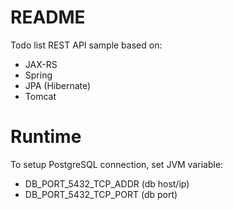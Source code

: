# README #

Todo list REST API sample based on:

* JAX-RS
* Spring
* JPA (Hibernate)
* Tomcat

# Runtime #
To setup PostgreSQL connection, set JVM variable:

* DB_PORT_5432_TCP_ADDR (db host/ip)
* DB_PORT_5432_TCP_PORT (db port)